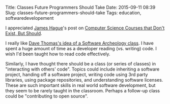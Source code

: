 Title: Classes Future Programmers Should Take
Date: 2015-09-11 08:39
Slug: classes-future-programmers-should-take
Tags: education, softwaredevelopement

I appreciated [James Hague](https://twitter.com/dadgumjames)'s post on [Computer Science Courses that Don't Exist, But Should](http://prog21.dadgum.com/210.html).

I really like [Dave Thomas's idea of a Software Archeology class](http://www.se-radio.net/2009/11/episode-148-software-archaeology-with-dave-thomas/). I have spent a huge amount of time as a developer reading (vs. writing) code. I wish I'd been taught how to read code effectively.

Similarly, I have thought there should be a class (or series of classes) in "interacting with others' code". Topics could include inheriting a software project, handing off a software project, writing code using 3rd party libraries, using package repositories, and understanding software licenses. These are such important skills in real world software development, but they seem to be rarely taught in the classroom. Perhaps a follow-up class could be "contributing to open source".